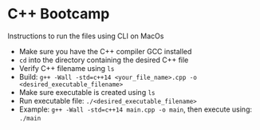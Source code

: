 # C++ Bootcamp
Instructions to run the files using CLI on MacOs
* Make sure you have the C++ compiler GCC installed
* ```cd``` into the directory containing the desired C++ file
* Verify C++ filename  using ```ls```
* Build: ```g++ -Wall -std=c++14 <your_file_name>.cpp -o <desired_executable_filename>```
* Make sure executable is created using ```ls```
* Run executable file: ```./<desired_executable_filename>```
* Example: ```g++ -Wall -std=c++14 main.cpp -o main```, then execute using: ```./main```
  
